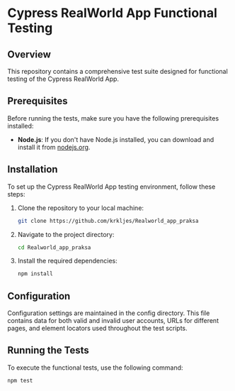 # Cypress RealWorld App Functional Testing

## Overview

This repository contains a comprehensive test suite designed for functional testing of the Cypress RealWorld App.

## Prerequisites

Before running the tests, make sure you have the following prerequisites installed:

- **Node.js**: If you don't have Node.js installed, you can download and install it from [nodejs.org](https://nodejs.org/).

## Installation

To set up the Cypress RealWorld App testing environment, follow these steps:

1. Clone the repository to your local machine:

    ```bash
    git clone https://github.com/krkljes/Realworld_app_praksa
    ```

2. Navigate to the project directory:

    ```bash
    cd Realworld_app_praksa
    ```

3. Install the required dependencies:

    ```bash
    npm install
    ```

## Configuration

Configuration settings are maintained in the config directory. This file contains data for both valid and invalid user accounts, URLs for different pages, and element locators used throughout the test scripts.

## Running the Tests

To execute the functional tests, use the following command:

```bash
npm test
```
